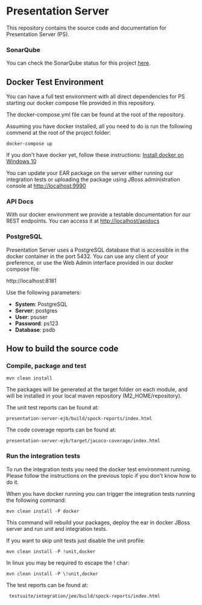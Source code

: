 # Presentation Server

This repository contains the source code and documentation for Presentation Server (PS).

### SonarQube

You can check the SonarQube status for this project 
[here](https://sonarqube.lmera.ericsson.se/dashboard?id=com.ericsson.nms.pres%3APresentation_Server).

## Docker Test Environment

You can have a full test environment with all direct dependencies for PS starting our docker compose file provided in 
this repository.

The docker-compose.yml file can be found at the root of the repository.

Assuming you have docker installed, all you need to do is run the following commend at the root of the project folder:

    docker-compose up
    
If you don't have docker yet, follow these instructions:
[Install docker on Windows 10](https://confluence-nam.lmera.ericsson.se/display/Mavericks/Windows+10+Setup)    
    
You can update your EAR package on the server either running our integration tests or uploading the package using JBoss administration 
console at [http://localhost:9990](http://localhost:9990)

### API Docs

With our docker environment we provide a testable documentation for our REST endpoints.
You can access it at [http://localhost/apidocs](http://localhost/apidocs)

### PostgreSQL

Presentation Server uses a PostgreSQL database that is accessible in the docker container in the port 5432.
You can use any client of your preference, or use the Web Admin interface provided in our docker compose file:

http://localhost:8181

Use the following parameters:

* **System**: PostgreSQL
* **Server**: postgres
* **User**: psuser
* **Password**: ps123
* **Database**: psdb
 

## How to build the source code

### Compile, package and test 

    mvn clean install
    
The packages will be generated at the target folder on each module, and will be installed in your local maven 
repository (M2_HOME/repository).

The unit test reports can be found at: 

    presentation-server-ejb/build/spock-reports/index.html

The code coverage reports can be found at:

    presentation-server-ejb/target/jacoco-coverage/index.html
    
### Run the integration tests

To run the integration tests you need the docker test environment running. Please follow the instructions on the 
previous topic if you don't know how to do it.

When you have docker running you can trigger the integration tests running the following command:

    mvn clean install -P docker
    
This command will rebuild your packages, deploy the ear in docker JBoss server and run unit and integration tests.

If you want to skip unit tests just disable the unit profile:

    mvn clean install -P !unit,docker
    
In linux you may be required to escape the ! char:

    mvn clean install -P \!unit,docker
    
The test reports can be found at:

     testsuite/integration/jee/build/spock-reports/index.html 
